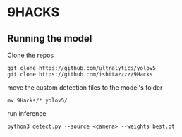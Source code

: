 # 9HACKS
## Running the model 
Clone the repos
```
git clone https://github.com/ultralytics/yolov5
git clone https://github.com/ishitazzzz/9Hacks
```
move the custom detection files to the model's folder
```
mv 9Hacks/* yolov5/
```
run inference 
```
python3 detect.py --source <camera> --weights best.pt
```


